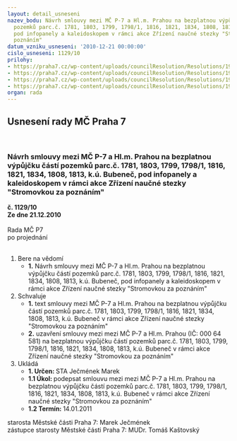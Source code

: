 ```yaml
---
layout: detail_usneseni
nazev_bodu: Návrh smlouvy mezi MČ P-7 a Hl.m. Prahou na bezplatnou výpůjčku částí
  pozemků parc.č. 1781, 1803, 1799, 1798/1, 1816, 1821, 1834, 1808, 1813, k.ú. Bubeneč,
  pod infopanely a kaleidoskopem v rámci akce Zřízení naučné stezky "Stromovkou za
  poznáním"
datum_vzniku_usneseni: '2010-12-21 00:00:00'
cislo_usneseni: 1129/10
prilohy:
- https://praha7.cz/wp-content/uploads/councilResolution/Resolutions/19784/68-10-smlouva_infopanely_stromovka.rtf
- https://praha7.cz/wp-content/uploads/councilResolution/Resolutions/19784/68-10-stezky_111171.jpg
- https://praha7.cz/wp-content/uploads/councilResolution/Resolutions/19784/68-10-stezky_1222.doc
- https://praha7.cz/wp-content/uploads/councilResolution/Resolutions/19784/68-10-stezky_133.doc
organ: rada
---
```

<div id="ucUsn_pList" class="usn">
	<span><h2>Usnesení rady MČ Praha 7 </h2>
<br></span><div class="standBody">
<span><h3>Návrh smlouvy mezi MČ P-7 a Hl.m. Prahou na bezplatnou výpůjčku částí pozemků parc.č. 1781, 1803, 1799, 1798/1, 1816, 1821, 1834, 1808, 1813, k.ú. Bubeneč, pod infopanely a kaleidoskopem v rámci akce Zřízení naučné stezky "Stromovkou za poznáním"</h3></span><div class="center">
		<strong>č. 1129/10</strong><br>
	</div>
<div class="center">
		<strong>Ze dne 21.12.2010</strong><br><br>
	</div>Rada MČ P7<br> po projednání<br><br><ol>
<li>Bere na vědomí<ul><li>
<strong>1.</strong> Návrh smlouvy mezi MČ P-7 a Hl.m. Prahou na bezplatnou výpůjčku částí pozemků parc.č. 1781, 1803, 1799, 1798/1, 1816, 1821, 1834, 1808, 1813, k.ú. Bubeneč, pod infopanely a kaleidoskopem v rámci akce Zřízení naučné stezky "Stromovkou za poznáním"</li></ul>
</li>
<li>Schvaluje<ul>
<li>
<strong>1.</strong> text smlouvy mezi MČ P-7 a Hl.m. Prahou na bezplatnou výpůjčku částí pozemků parc.č. 1781, 1803, 1799, 1798/1, 1816, 1821, 1834, 1808, 1813, k.ú. Bubeneč v rámci akce Zřízení naučné stezky "Stromovkou za poznáním"</li>
<li>
<strong>2.</strong> uzavření smlouvy mezi mezi MČ P-7 a Hl.m. Prahou (IČ: 000 64 581) na bezplatnou výpůjčku částí pozemků parc.č. 1781, 1803, 1799, 1798/1, 1816, 1821, 1834, 1808, 1813, k.ú. Bubeneč v rámci akce Zřízení naučné stezky "Stromovkou za poznáním"</li>
</ul>
</li>
<li>Ukládá<ul>
<li>
<strong>1. Určen: </strong>STA Ječmének Marek</li>
<li>
<strong>1.1 Úkol: </strong>podepsat smlouvu mezi mezi MČ P-7 a Hl.m. Prahou na bezplatnou výpůjčku částí pozemků parc.č. 1781, 1803, 1799, 1798/1, 1816, 1821, 1834, 1808, 1813, k.ú. Bubeneč v rámci akce Zřízení naučné stezky "Stromovkou za poznáním"</li>
<li>
<strong>1.2 Termín: </strong>14.01.2011</li>
</ul>
</li>
</ol>starosta Městské části Praha 7: Marek Ječmének<br>zástupce starosty Městské části Praha 7: MUDr. Tomáš Kaštovský 
</div>
</div>
